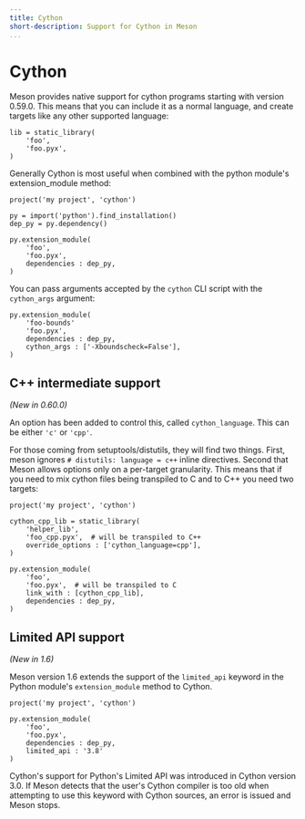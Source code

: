 ```yaml
---
title: Cython
short-description: Support for Cython in Meson
...
```


# Cython

Meson provides native support for cython programs starting with version 0.59.0.
This means that you can include it as a normal language, and create targets like
any other supported language:

```meson
lib = static_library(
    'foo',
    'foo.pyx',
)
```

Generally Cython is most useful when combined with the python module's
extension_module method:

```meson
project('my project', 'cython')

py = import('python').find_installation()
dep_py = py.dependency()

py.extension_module(
    'foo',
    'foo.pyx',
    dependencies : dep_py,
)
```

You can pass arguments accepted by the `cython` CLI script with the
`cython_args` argument:

```meson
py.extension_module(
    'foo-bounds'
    'foo.pyx',
    dependencies : dep_py,
    cython_args : ['-Xboundscheck=False'],
)
```

## C++ intermediate support

*(New in 0.60.0)*

An option has been added to control this, called `cython_language`. This can be
either `'c'` or `'cpp'`.

For those coming from setuptools/distutils, they will find two things. First,
meson ignores `# distutils: language = c++` inline directives. Second that Meson
allows options only on a per-target granularity. This means that if you need to mix
cython files being transpiled to C and to C++ you need two targets:

```meson
project('my project', 'cython')

cython_cpp_lib = static_library(
    'helper_lib',
    'foo_cpp.pyx',  # will be transpiled to C++
    override_options : ['cython_language=cpp'],
)

py.extension_module(
    'foo',
    'foo.pyx',  # will be transpiled to C
    link_with : [cython_cpp_lib],
    dependencies : dep_py,
)
```

## Limited API support

*(New in 1.6)*

Meson version 1.6 extends the support of the `limited_api` keyword in the Python
module's `extension_module` method to Cython.

```meson
project('my project', 'cython')

py.extension_module(
    'foo',
    'foo.pyx',
    dependencies : dep_py,
    limited_api : '3.8'
)
```

Cython's support for Python's Limited API was introduced in Cython version 3.0.
If Meson detects that the user's Cython compiler is too old when attempting to use
this keyword with Cython sources, an error is issued and Meson stops.
